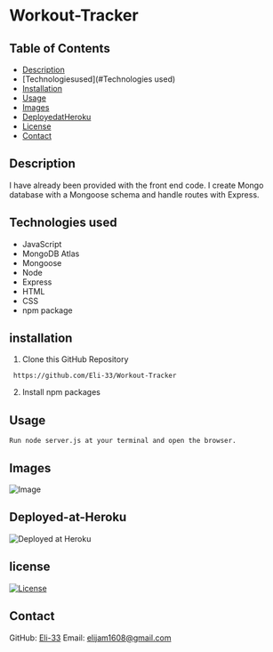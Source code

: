 # Workout-Tracker

## Table of Contents
  * [Description](#Description)
  * [Technologiesused](#Technologies used)
  * [Installation](#installation)
  * [Usage](#usage)
  * [Images](#images)
  * [DeployedatHeroku](#Deployed-at-Heroku)
  * [License](#license)
  * [Contact](#Contact)

## Description
I have already been provided with the front end code. I create Mongo database with a Mongoose schema and handle routes with Express. 

## Technologies used

* JavaScript
* MongoDB Atlas
* Mongoose
* Node
* Express
* HTML
* CSS
* npm package

## installation

1. Clone this GitHub Repository 

 ```
  https://github.com/Eli-33/Workout-Tracker
 ```
 
  2. Install npm packages


## Usage

```
Run node server.js at your terminal and open the browser.
```

## Images
![Image]()

## Deployed-at-Heroku
![Deployed at Heroku](https://pacific-plains-88147.herokuapp.com/)

## license
[![License](https://img.shields.io/badge/License-MIT-<Blue>.svg)](https://shields.io/)

## Contact

GitHub: [Eli-33]()
Email: <elijam1608@gmail.com>
